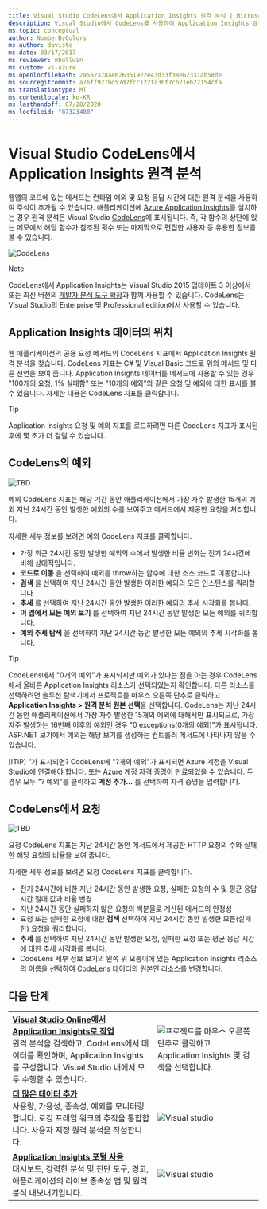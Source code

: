 ```yaml
---
title: Visual Studio CodeLens에서 Application Insights 원격 분석 | Microsoft Docs
description: Visual Studio에서 CodeLens를 사용하여 Application Insights 요청 및 예외 원격 분석에 빠르게 액세스합니다.
ms.topic: conceptual
author: NumberByColors
ms.author: daviste
ms.date: 03/17/2017
ms.reviewer: mbullwin
ms.custom: vs-azure
ms.openlocfilehash: 2a562378ae626351922e43d33f38e62331ab58de
ms.sourcegitcommit: a76ff927bd57d2fcc122fa36f7cb21eb22154cfa
ms.translationtype: MT
ms.contentlocale: ko-KR
ms.lasthandoff: 07/28/2020
ms.locfileid: "87323488"
---
```

# <a name="application-insights-telemetry-in-visual-studio-codelens"></a>Visual Studio CodeLens에서 Application Insights 원격 분석
웹앱의 코드에 있는 메서드는 런타임 예외 및 요청 응답 시간에 대한 원격 분석을 사용하여 주석이 추가될 수 있습니다. 애플리케이션에 [Azure Application Insights](./app-insights-overview.md)를 설치하는 경우 원격 분석은 Visual Studio [CodeLens](/visualstudio/ide/find-code-changes-and-other-history-with-codelens?view=vs-2015)에 표시됩니다. 즉, 각 함수의 상단에 있는 메모에서 해당 함수가 참조된 횟수 또는 마지막으로 편집한 사용자 등 유용한 정보를 볼 수 있습니다.

![CodeLens](./media/visual-studio-codelens/codelens-overview.png)

> [!NOTE]
> CodeLens에서 Application Insights는 Visual Studio 2015 업데이트 3 이상에서 또는 최신 버전의 [개발자 분석 도구 확장](https://visualstudiogallery.msdn.microsoft.com/82367b81-3f97-4de1-bbf1-eaf52ddc635a)과 함께 사용할 수 있습니다. CodeLens는 Visual Studio의 Enterprise 및 Professional edition에서 사용할 수 있습니다.
> 
> 

## <a name="where-to-find-application-insights-data"></a>Application Insights 데이터의 위치
웹 애플리케이션의 공용 요청 메서드의 CodeLens 지표에서 Application Insights 원격 분석을 찾습니다. CodeLens 지표는 C# 및 Visual Basic 코드로 위의 메서드 및 다른 선언을 보여 줍니다. Application Insights 데이터를 메서드에 사용할 수 있는 경우 "100개의 요청, 1% 실패함" 또는 "10개의 예외"와 같은 요청 및 예외에 대한 표시를 볼 수 있습니다. 자세한 내용은 CodeLens 지표를 클릭합니다. 

> [!TIP]
> Application Insights 요청 및 예외 지표를 로드하려면 다른 CodeLens 지표가 표시된 후에 몇 초가 더 걸릴 수 있습니다.
> 
> 

## <a name="exceptions-in-codelens"></a>CodeLens의 예외
![TBD](./media/visual-studio-codelens/codelens-exceptions.png)

예외 CodeLens 지표는 해당 기간 동안 애플리케이션에서 가장 자주 발생한 15개의 예외 지난 24시간 동안 발생한 예외의 수를 보여주고 메서드에서 제공한 요청을 처리합니다.

자세한 세부 정보를 보려면 예외 CodeLens 지표를 클릭합니다.

* 가장 최근 24시간 동안 발생한 예외의 수에서 발생한 비율 변화는 전기 24시간에 비해 상대적입니다.
* **코드로 이동** 을 선택하여 예외를 throw하는 함수에 대한 소스 코드로 이동합니다.
* **검색** 을 선택하여 지난 24시간 동안 발생한 이러한 예외의 모든 인스턴스를 쿼리합니다.
* **추세** 를 선택하여 지난 24시간 동안 발생한 이러한 예외의 추세 시각화를 봅니다.
* **이 앱에서 모든 예외 보기** 를 선택하여 지난 24시간 동안 발생한 모든 예외를 쿼리합니다.
* **예외 추세 탐색** 을 선택하여 지난 24시간 동안 발생한 모든 예외의 추세 시각화를 봅니다. 

> [!TIP]
> CodeLens에서 "0개의 예외"가 표시되지만 예외가 있다는 점을 아는 경우 CodeLens에서 올바른 Application Insights 리소스가 선택되었는지 확인합니다. 다른 리소스를 선택하려면 솔루션 탐색기에서 프로젝트를 마우스 오른쪽 단추로 클릭하고 **Application Insights > 원격 분석 원본 선택**을 선택합니다. CodeLens는 지난 24시간 동안 애플리케이션에서 가장 자주 발생한 15개의 예외에 대해서만 표시되므로, 가장 자주 발생하는 16번째 이후의 예외인 경우 "0 exceptions(0개의 예외)"가 표시됩니다. ASP.NET 보기에서 예외는 해당 보기를 생성하는 컨트롤러 메서드에 나타나지 않을 수 있습니다.
> 
> [!TIP]
> ”가 표시되면? CodeLens에 "?개의 예외"가 표시되면 Azure 계정을 Visual Studio에 연결해야 합니다. 또는 Azure 계정 자격 증명이 만료되었을 수 있습니다. 두 경우 모두 "? 예외"를 클릭하고 **계정 추가...** 를 선택하여 자격 증명을 입력합니다.
> 
> 

## <a name="requests-in-codelens"></a>CodeLens에서 요청
![TBD](./media/visual-studio-codelens/codelens-requests.png)

요청 CodeLens 지표는 지난 24시간 동안 메서드에서 제공한 HTTP 요청의 수와 실패한 해당 요청의 비율을 보여 줍니다.

자세한 세부 정보를 보려면 요청 CodeLens 지표를 클릭합니다.

* 전기 24시간에 비한 지난 24시간 동안 발생한 요청, 실패한 요청의 수 및 평균 응답 시간 절대 값과 비율 변경
* 지난 24시간 동안 실패하지 않은 요청의 백분율로 계산된 메서드의 안정성
* 요청 또는 실패한 요청에 대한 **검색** 선택하여 지난 24시간 동안 발생한 모든(실패한) 요청을 쿼리합니다.
* **추세** 를 선택하여 지난 24시간 동안 발생한 요청, 실패한 요청 또는 평균 응답 시간에 대한 추세 시각화를 봅니다.
* CodeLens 세부 정보 보기의 왼쪽 위 모퉁이에 있는 Application Insights 리소스의 이름을 선택하여 CodeLens 데이터의 원본인 리소스를 변경합니다.

## <a name="next-steps"></a><a name="next"></a>다음 단계
|  |  |
| --- | --- |
| **[Visual Studio Online에서 Application Insights로 작업](./visual-studio.md)**<br/>원격 분석을 검색하고, CodeLens에서 데이터를 확인하며, Application Insights를 구성합니다. Visual Studio 내에서 모두 수행할 수 있습니다. |![프로젝트를 마우스 오른쪽 단추로 클릭하고 Application Insights 및 검색을 선택합니다.](./media/visual-studio-codelens/34.png) |
| **[더 많은 데이터 추가](./asp-net-more.md)**<br/>사용량, 가용성, 종속성, 예외를 모니터링합니다. 로깅 프레임 워크의 추적을 통합합니다. 사용자 지정 원격 분석을 작성합니다. |![Visual studio](./media/visual-studio-codelens/64.png) |
| **[Application Insights 포털 사용](./overview-dashboard.md)**<br/>대시보드, 강력한 분석 및 진단 도구, 경고, 애플리케이션의 라이브 종속성 맵 및 원격 분석 내보내기입니다. |![Visual studio](./media/visual-studio-codelens/62.png) |


